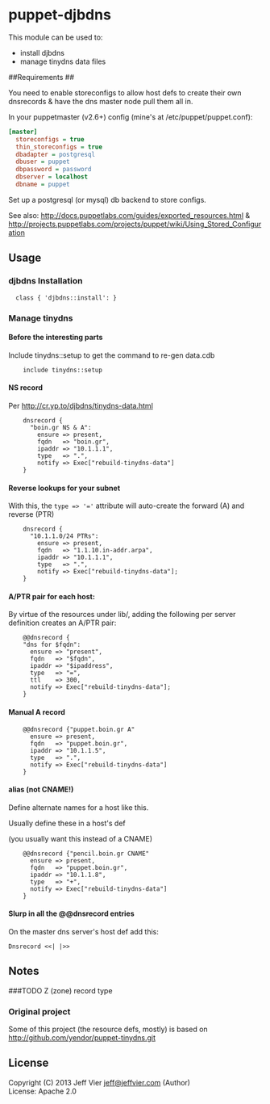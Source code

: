 puppet-djbdns
================

This module can be used to:
* install djbdns
* manage tinydns data files

##Requirements ##

You need to enable storeconfigs to allow host defs to create their own dnsrecords & have the dns master node pull them all in.

In your puppetmaster (v2.6+) config (mine's at /etc/puppet/puppet.conf):
```ini
[master]
  storeconfigs = true
  thin_storeconfigs = true
  dbadapter = postgresql
  dbuser = puppet
  dbpassword = password
  dbserver = localhost
  dbname = puppet
```

Set up a postgresql (or mysql) db backend to store configs.

See also: http://docs.puppetlabs.com/guides/exported_resources.html & http://projects.puppetlabs.com/projects/puppet/wiki/Using_Stored_Configuration

##  Usage ##

### djbdns Installation
```puppet
  class { 'djbdns::install': }
```
### Manage tinydns

#### Before the interesting parts
Include tinydns::setup to get the command to re-gen data.cdb

```puppet
    include tinydns::setup
```

#### NS record
Per http://cr.yp.to/djbdns/tinydns-data.html

```puppet
    dnsrecord {
      "boin.gr NS & A":
        ensure => present,
        fqdn   => "boin.gr",
        ipaddr => "10.1.1.1",
        type   => ".",
        notify => Exec["rebuild-tinydns-data"]
    }
```

#### Reverse lookups for your subnet
With this, the `type => '='` attribute will auto-create the forward (A) and reverse (PTR)
```puppet
    dnsrecord {
      "10.1.1.0/24 PTRs":
        ensure => present,
        fqdn   => "1.1.10.in-addr.arpa",
        ipaddr => "10.1.1.1",
        type   => ".",
        notify => Exec["rebuild-tinydns-data"];
    }
```
#### A/PTR pair for each host:
By virtue of the resources under lib/, adding the following per server definition creates an A/PTR pair:
```puppet
    @@dnsrecord {
    "dns for $fqdn":
      ensure => "present",
      fqdn   => "$fqdn",
      ipaddr => "$ipaddress",
      type   => "=",
      ttl    => 300,
      notify => Exec["rebuild-tinydns-data"];
    }
```

#### Manual A record
```puppet
    @@dnsrecord {"puppet.boin.gr A"
      ensure => present,
      fqdn   => "puppet.boin.gr",
      ipaddr => "10.1.1.5",
      type   => ".",
      notify => Exec["rebuild-tinydns-data"]
    }
```

#### alias (not CNAME!)
Define alternate names for a host like this.

Usually define these in a host's def

(you usually want this instead of a CNAME)
```puppet
    @@dnsrecord {"pencil.boin.gr CNAME"
      ensure => present,
      fqdn   => "puppet.boin.gr",
      ipaddr => "10.1.1.8",
      type   => "+",
      notify => Exec["rebuild-tinydns-data"]
    }
```
#### Slurp in all the @@dnsrecord entries

On the master dns server's host def add this:
```puppet
Dnsrecord <<| |>>
```
    
## Notes
###TODO
Z (zone) record type

### Original project
Some of this project (the resource defs, mostly) is based on http://github.com/yendor/puppet-tinydns.git

## License
 Copyright (C) 2013 Jeff Vier <jeff@jeffvier.com> (Author)<br />
 License: Apache 2.0